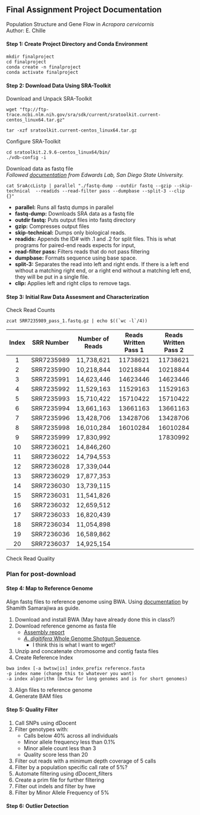 ## Final Assignment Project Documentation
Population Structure and Gene Flow in *Acropora cervicornis*  
Author: E. Chille  

#### Step 1: Create Project Directory and Conda Environment
```
mkdir finalproject
cd finalproject
conda create -n finalproject
conda activate finalproject
```

#### Step 2: Download Data Using SRA-Toolkit
Download and Unpack SRA-Toolkit
```
wget "ftp://ftp-trace.ncbi.nlm.nih.gov/sra/sdk/current/sratoolkit.current-centos_linux64.tar.gz"

tar -xzf sratoolkit.current-centos_linux64.tar.gz
```
Configure SRA-Toolkit
```
cd sratoolkit.2.9.6-centos_linux64/bin/
./vdb-config -i
```
Download data as fastq file  
*Followed [documentation](https://edwards.sdsu.edu/research/fastq-dump/) from Edwards Lab, San Diego State University.*

```
cat SraAccListp | parallel "./fastq-dump --outdir fastq --gzip --skip-technical  --readids --read-filter pass --dumpbase --split-3 --clip {}"
```
 - **parallel:** Runs all fastq dumps in parallel
 - **fastq-dump:** Downloads SRA data as a fastq file
 - **outdir fastq:** Puts output files into fastq directory
 - **gzip:** Compresses output files
 - **skip-technical:** Dumps only biological reads.
 - **readids:** Appends the ID# with .1 and .2 for split files. This is what programs for paired-end reads expects for input,
 - **read-filter pass:** Filters reads that do not pass filtering
 - **dumpbase:** Formats sequence using base space.
 - **split-3:** Separates the read into left and right ends. If there is a left end without a matching right end, or a right end without a matching left end, they will be put in a single file.
 - **clip:** Applies left and right clips to remove tags.

#### Step 3: Initial Raw Data Assesment and Characterization

Check Read Counts
```
zcat SRR7235989_pass_1.fastq.gz | echo $((`wc -l`/4))
```
|Index|SRR Number|Number of Reads |Reads Written Pass 1|Reads Written Pass 2|
|:-----:|:----------:|:----------:|:----------:|:--------:|
|1|SRR7235989|11,738,621|11738621|11738621|
|2|SRR7235990|10,218,844|10218844|10218844|
|3|SRR7235991|14,623,446|14623446|14623446|
|4|SRR7235992|11,529,163|11529163|11529163|
|5|SRR7235993|15,710,422|15710422|15710422|
|6|SRR7235994|13,661,163|13661163|13661163|
|7|SRR7235996|13,428,706|13428706|13428706|
|8|SRR7235998|16,010,284|16010284|16010284|
|9|SRR7235999|17,830,992||17830992|
|10|SRR7236021|14,846,260|||
|11|SRR7236022|14,794,553|||
|12|SRR7236028|17,339,044|||
|13|SRR7236029|17,877,353|||
|14|SRR7236030|13,739,115|||
|15|SRR7236031|11,541,826|||
|16|SRR7236032|12,659,512|||
|17|SRR7236033|16,820,439|||
|18|SRR7236034|11,054,898|||
|19|SRR7236036|16,589,862|||
|20|SRR7236037|14,925,154|||

Check Read Quality

### Plan for post-download
#### Step 4: Map to Reference Genome
Align fastq files to reference genome using BWA. Using [documentation](http://bioinformatics-core-shared-training.github.io/cruk-bioinf-sschool/Day1/Sequence%20Alignment_July2015_ShamithSamarajiwa.pdf) by Shamith Samarajiwa as guide.
1. Download and install BWA (May have already done this in class?)
2. Download reference genome as fasta file
    - [Assembly report](https://www.ncbi.nlm.nih.gov/assembly/GCA_000222465.2#/st)
    - [*A. digitifera* Whole Genome Shotgun Sequence](https://www.ncbi.nlm.nih.gov/nuccore/1004128514?report=fasta).
        - I think this is what I want to wget?
3. Unzip and concatenate chromosome and contig fasta files
4. Create Reference Index
```
bwa index [-a bwtsw|is] index_prefix reference.fasta
-p index name (change this to whatever you want)
-a index algorithm (bwtsw for long genomes and is for short genomes)
```
3. Align files to reference genome
4. Generate BAM files

#### Step 5: Quality Filter 
1. Call SNPs using dDocent
2. Filter genotypes with:
    - Calls below 40% across all individuals
    - Minor allele frequency less than 0.1%
    - Minor allele count less than 3
    - Quality score less than 20 
3. Filter out reads with a minimum depth coverage of 5 calls
4. Filter by a population specific call rate of 5%? 
5. Automate filtering using dDocent_filters
6. Create a prim file for further filtering
7. Filter out indels and filter by hwe
8. Filter by Minor Allele Frequency of 5%

#### Step 6: Outlier Detection